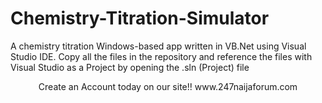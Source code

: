 # Chemistry-Titration-Simulator
A chemistry titration Windows-based app written in VB.Net using Visual Studio IDE. Copy all the files in the repository and reference the files with Visual Studio as a Project by opening the .sln (Project) file
<center>Create an Account today on our site!! www.247naijaforum.com </center>
